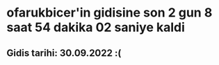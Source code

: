 # ofarukbicer'in gidisine son 2 gun 8 saat 54 dakika 02 saniye kaldi

## Gidis tarihi: 30.09.2022 :(